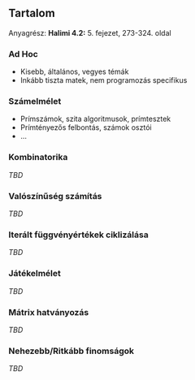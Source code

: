 ## Tartalom

Anyagrész: **Halimi 4.2:** 5. fejezet, 273-324. oldal

### Ad Hoc

- Kisebb, általános, vegyes témák
- Inkább tiszta matek, nem programozás specifikus

### Számelmélet

- Prímszámok, szita algoritmusok, prímtesztek
- Prímtényezős felbontás, számok osztói
- ...

### Kombinatorika

*TBD*

### Valószínűség számítás

*TBD*

### Iterált függvényértékek ciklizálása

*TBD*

### Játékelmélet

*TBD*

### Mátrix hatványozás

*TBD*

### Nehezebb/Ritkább finomságok

*TBD*